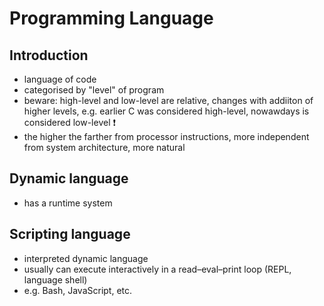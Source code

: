 # Programming Language



## Introduction

- language of code
- categorised by "level" of program
- beware: high-level and low-level are relative, changes with addiiton of higher levels, e.g. earlier C was considered high-level, nowawdays is considered low-level ❗️
- the higher the farther from processor instructions, more independent from system architecture, more natural



## Dynamic language

- has a runtime system



## Scripting language

- interpreted dynamic language
- usually can execute interactively in a read–eval–print loop (REPL, language shell)
- e.g. Bash, JavaScript, etc.